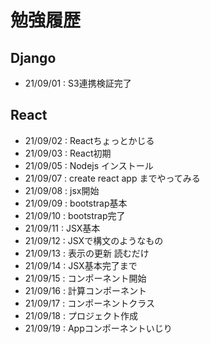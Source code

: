 # 勉強履歴

## Django
- 21/09/01 : S3連携検証完了

## React
- 21/09/02 : Reactちょっとかじる
- 21/09/03 : React初期
- 21/09/05 : Nodejs インストール
- 21/09/07 : create react app までやってみる
- 21/09/08 : jsx開始
- 21/09/09 : bootstrap基本
- 21/09/10 : bootstrap完了
- 21/09/11 : JSX基本
- 21/09/12 : JSXで構文のようなもの
- 21/09/13 : 表示の更新 読むだけ
- 21/09/14 : JSX基本完了まで
- 21/09/15 : コンポーネント開始
- 21/09/16 : 計算コンポーネント
- 21/09/17 : コンポーネントクラス
- 21/09/18 : プロジェクト作成
- 21/09/19 : Appコンポーネントいじり